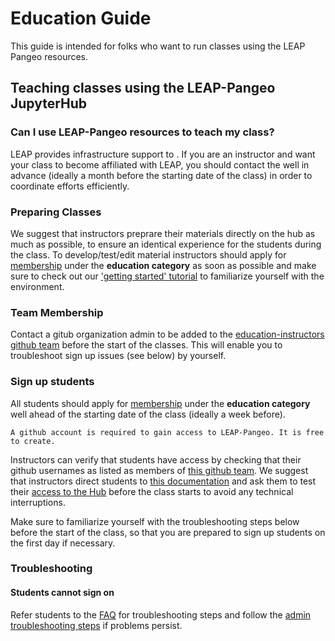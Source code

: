 # Education Guide

This guide is intended for folks who want to run classes using the LEAP Pangeo resources.

## Teaching classes using the LEAP-Pangeo JupyterHub

### Can I use LEAP-Pangeo resources to teach my class?

LEAP provides infrastructure support to [](reference.education.leap_affiliated_course). If you are an instructor and want your class to become affiliated with LEAP, you should contact the [](support.data_compute_team) well in advance (ideally a month before the starting date of the class) in order to coordinate efforts efficiently.

### Preparing Classes

We suggest that instructors preprare their materials directly on the hub as much as possible, to ensure an identical experience for the students during the class. To develop/test/edit material instructors should apply for [membership](users.membership.apply) under the **education category** as soon as possible and make sure to check out our ['getting started' tutorial](tutorial.getting_started) to familiarize yourself with the environment.

### Team Membership

Contact a gitub organization admin to be added to the [education-instructors github team](https://github.com/orgs/leap-stc/teams/education-instructors) before the start of the classes. This will enable you to troubleshoot sign up issues (see below) by yourself.

### Sign up students

All students should apply for [membership](users.membership.apply) under the **education category** well ahead of the starting date of the class (ideally a week before).

```{important}
A github account is required to gain access to LEAP-Pangeo. It is free to create.
```

Instructors can verify that students have access by checking that their github usernames as listed as members of [this github team](https://github.com/orgs/leap-stc/teams/leap-pangeo-base-access). We suggest that instructors direct students to [this documentation](https://leap-stc.github.io/intro.html) and ask them to test their [access to the Hub](hub:server:login) before the class starts to avoid any technical interruptions.

Make sure to familiarize yourself with the troubleshooting steps below before the start of the class, so that you are prepared to sign up students on the first day if necessary.

### Troubleshooting

#### Students cannot sign on

Refer students to the [FAQ](faq.cannot-log-into-hub) for troubleshooting steps and follow the [admin troubleshooting steps](guide.team.admin.member_signup_troubleshooting) if problems persist. 
